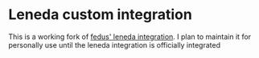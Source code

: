 # Leneda custom integration

This is a working fork of
[fedus' leneda integration](https://github.com/fedus/home-assistant/tree/feature/leneda-combined/homeassistant/components/leneda).
I plan to maintain it for personally use until the leneda integration is
officially integrated
